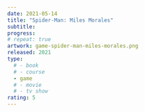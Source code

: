 ```yaml
---
date: 2021-05-14
title: "Spider-Man: Miles Morales"
subtitle:
progress:
# repeat: true
artwork: game-spider-man-miles-morales.png
released: 2021
type:
  # - book
  # - course
  - game
  # - movie
  # - tv show
rating: 5
---
```


